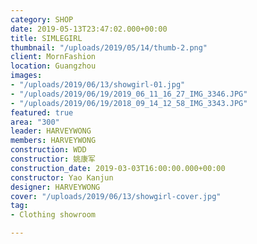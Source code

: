 ```yaml
---
category: SHOP
date: 2019-05-13T23:47:02.000+00:00
title: SIMLEGIRL
thumbnail: "/uploads/2019/05/14/thumb-2.png"
client: MornFashion
location: Guangzhou
images:
- "/uploads/2019/06/13/showgirl-01.jpg"
- "/uploads/2019/06/19/2019_06_11_16_27_IMG_3346.JPG"
- "/uploads/2019/06/19/2018_09_14_12_58_IMG_3343.JPG"
featured: true
area: "300"
leader: HARVEYWONG
members: HARVEYWONG
construction: WDD
constructior: 姚康军
construction_date: 2019-03-03T16:00:00.000+00:00
constructor: Yao Kanjun
designer: HARVEYWONG
cover: "/uploads/2019/06/13/showgirl-cover.jpg"
tag:
- Clothing showroom

---
```

